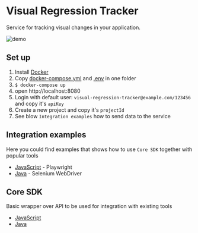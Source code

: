 # Visual Regression Tracker
Service for tracking visual changes in your application.

![demo](https://github.com/Visual-Regression-Tracker/Visual-Regression-Tracker/blob/master/public/demo.gif)

## Set up
1. Install [Docker](https://docs.docker.com/get-docker/)
2. Copy [docker-compose.yml](https://github.com/Visual-Regression-Tracker/Visual-Regression-Tracker/blob/master/docker-compose.yml) and [.env](https://github.com/Visual-Regression-Tracker/Visual-Regression-Tracker/blob/master/.env) in one folder
3. `$ docker-compose up`
4. open http://localhost:8080
5. Login with default user: `visual-regression-tracker@example.com/123456` and copy it's `apiKey`
6. Create a new project and copy it's `projectId`
7. See blow `Integration examples` how to send data to the service

## Integration examples
Here you could find examples that shows how to use `Core SDK` together with popular tools 
* [JavaScript](https://github.com/Visual-Regression-Tracker/vrt-examples-js) - Playwright
* [Java](https://github.com/Visual-Regression-Tracker/examples-java) - Selenium WebDriver

## Core SDK
Basic wrapper over API to be used for integration with existing tools
* [JavaScript](https://www.npmjs.com/package/@visual-regression-tracker/sdk-js)
* [Java](https://github.com/Visual-Regression-Tracker/sdk-java)
